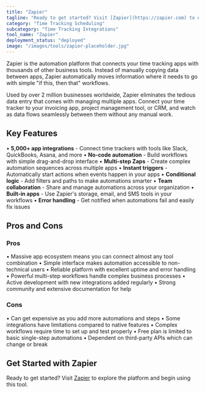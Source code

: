 ```yaml
---
title: "Zapier"
tagline: "Ready to get started? Visit [Zapier](https://zapier.com) to explore the platform and begin using this tool...."
category: "Time Tracking Scheduling"
subcategory: "Time Tracking Integrations"
tool_name: "Zapier"
deployment_status: "deployed"
image: "/images/tools/zapier-placeholder.jpg"
---
```

Zapier is the automation platform that connects your time tracking apps with thousands of other business tools. Instead of manually copying data between apps, Zapier automatically moves information where it needs to go with simple "if this, then that" workflows.

Used by over 2 million businesses worldwide, Zapier eliminates the tedious data entry that comes with managing multiple apps. Connect your time tracker to your invoicing app, project management tool, or CRM, and watch as data flows seamlessly between them without any manual work.

## Key Features

• **5,000+ app integrations** - Connect time trackers with tools like Slack, QuickBooks, Asana, and more
• **No-code automation** - Build workflows with simple drag-and-drop interface
• **Multi-step Zaps** - Create complex automation sequences across multiple apps
• **Instant triggers** - Automatically start actions when events happen in your apps
• **Conditional logic** - Add filters and paths to make automations smarter
• **Team collaboration** - Share and manage automations across your organization
• **Built-in apps** - Use Zapier's storage, email, and SMS tools in your workflows
• **Error handling** - Get notified when automations fail and easily fix issues

## Pros and Cons

### Pros
• Massive app ecosystem means you can connect almost any tool combination
• Simple interface makes automation accessible to non-technical users
• Reliable platform with excellent uptime and error handling
• Powerful multi-step workflows handle complex business processes
• Active development with new integrations added regularly
• Strong community and extensive documentation for help

### Cons
• Can get expensive as you add more automations and steps
• Some integrations have limitations compared to native features
• Complex workflows require time to set up and test properly
• Free plan is limited to basic single-step automations
• Dependent on third-party APIs which can change or break

## Get Started with Zapier

Ready to get started? Visit [Zapier](https://zapier.com) to explore the platform and begin using this tool.